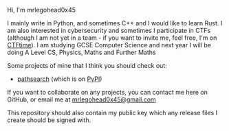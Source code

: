 Hi, I'm mrlegohead0x45

I mainly write in Python, and sometimes C++ and I would like to learn Rust.
I am also interested in cybersecurity and sometimes I participate in CTFs
(although I am not yet in a team - if you want to invite me, feel free, I'm on [CTFtime](https://ctftime.org/user/108672)).
I am studying GCSE Computer Science and next year I will be doing A Level CS, Physics, Maths and Further Maths

Some projects of mine that I think you should check out:
- [pathsearch](https://github.com/mrlegohead0x45/pathsearch) (which is on [PyPI](https://pypi.org/project/pathsearch/))

If you want to collaborate on any projects, you can contact me here on GitHub, or email me at
mrlegohead0x45@gmail.com

This repository should also contain my public key which any release files I create should be signed with.
<!---
mrlegohead0x45/mrlegohead0x45 is a ✨ special ✨ repository because its `README.md` (this file) appears on your GitHub profile.
You can click the Preview link to take a look at your changes.
--->
